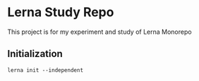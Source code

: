 # Lerna Study Repo

This project is for my experiment and study of Lerna Monorepo

## Initialization

`lerna init --independent`



